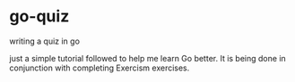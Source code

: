 # go-quiz
writing a quiz in go

just a simple tutorial followed to help me learn Go better. It is being done in conjunction with completing Exercism exercises.
